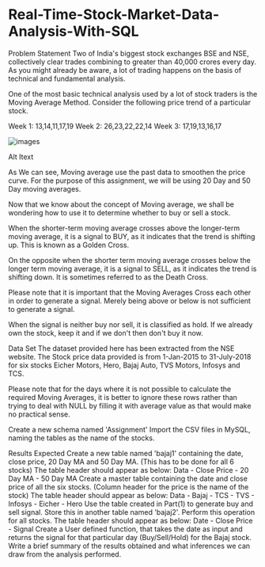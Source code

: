 # Real-Time-Stock-Market-Data-Analysis-With-SQL

Problem Statement
Two of India's biggest stock exchanges BSE and NSE, collectively clear trades combining to greater than 40,000 crores every day. As you might already be aware, a lot of trading happens on the basis of technical and fundamental analysis.

One of the most basic technical analysis used by a lot of stock traders is the Moving Average Method. Consider the following price trend of a particular stock.

Week 1: 13,14,11,17,19 Week 2: 26,23,22,22,14 Week 3: 17,19,13,16,17

![images](https://github.com/user-attachments/assets/b33c20eb-3cca-4258-b1cc-9d32bb440e28)


Alt Itext

As We can see, Moving average use the past data to smoothen the price curve. For the purpose of this assignment, we will be using 20 Day and 50 Day moving averages.

Now that we know about the concept of Moving average, we shall be wondering how to use it to determine whether to buy or sell a stock.

When the shorter-term moving average crosses above the longer-term moving average, it is a signal to BUY, as it indicates that the trend is shifting up. This is known as a Golden Cross.

On the opposite when the shorter term moving average crosses below the longer term moving average, it is a signal to SELL, as it indicates the trend is shifting down. It is sometimes referred to as the Death Cross.

Please note that it is important that the Moving Averages Cross each other in order to generate a signal. Merely being above or below is not sufficient to generate a signal.

When the signal is neither buy nor sell, it is classified as hold. If we already own the stock, keep it and if we don't then don't buy it now.

Data Set
The dataset provided here has been extracted from the NSE website. The Stock price data provided is from 1-Jan-2015 to 31-July-2018 for six stocks Eicher Motors, Hero, Bajaj Auto, TVS Motors, Infosys and TCS.

Please note that for the days where it is not possible to calculate the required Moving Averages, it is better to ignore these rows rather than trying to deal with NULL by filling it with average value as that would make no practical sense.

Create a new schema named 'Assignment' Import the CSV files in MySQL, naming the tables as the name of the stocks.

Results Expected
Create a new table named 'bajaj1' containing the date, close price, 20 Day MA and 50 Day MA. (This has to be done for all 6 stocks) The table header should appear as below: Data - Close Price - 20 Day MA - 50 Day MA
Create a master table containing the date and close price of all the six stocks. (Column header for the price is the name of the stock) The table header should appear as below: Data - Bajaj - TCS - TVS - Infosys - Eicher - Hero
Use the table created in Part(1) to generate buy and sell signal. Store this in another table named 'bajaj2'. Perform this operation for all stocks. The table header should appear as below: Date - Close Price - Signal
Create a User defined function, that takes the date as input and returns the signal for that particular day (Buy/Sell/Hold) for the Bajaj stock.
Write a brief summary of the results obtained and what inferences we can draw from the analysis performed.
